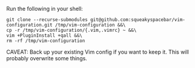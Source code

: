 Run the following in your shell:
```
git clone --recurse-submodules git@github.com:squeakyspacebar/vim-configuration.git /tmp/vim-configuration &&\
cp -r /tmp/vim-configuration/{.vim,.vimrc} ~ &&\
vim +PluginInstall +qall &&\
rm -rf /tmp/vim-configuration
```

CAVEAT: Back up your existing Vim config if you want to keep it. This will probably overwrite some things.
